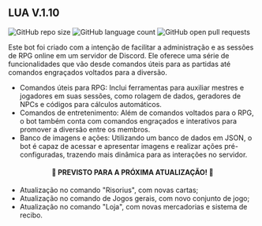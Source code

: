 ## LUA V.1.10

![GitHub repo size](https://img.shields.io/github/repo-size/FabioPYAug/SOL?style=for-the-badge)
![GitHub language count](https://img.shields.io/github/languages/count/FabioPYAug/SOL?style=for-the-badge)
![GitHub open pull requests](https://img.shields.io/github/issues-pr/FabioPYAug/SOL?style=for-the-badge)

<p>Este bot foi criado com a intenção de facilitar a administração e as sessões de RPG online em um servidor de Discord. 
Ele oferece uma série de funcionalidades que vão desde comandos úteis para as partidas até comandos engraçados voltados para a diversão.</p>

- Comandos úteis para RPG: Inclui ferramentas para auxiliar mestres e jogadores em suas sessões, como rolagem de dados, geradores de NPCs e códigos para cálculos automáticos.
- Comandos de entretenimento: Além de comandos voltados para o RPG, o bot também conta com comandos engraçados e interativos para promover a diversão entre os membros.
- Banco de imagens e ações: Utilizando um banco de dados em JSON, o bot é capaz de acessar e apresentar imagens e realizar ações pré-configuradas, trazendo mais dinâmica para as interações no servidor.


<h4 align="center"> 
	🚧  PREVISTO PARA A PRÓXIMA ATUALIZAÇÃO!  🚧
</h4>

- Atualização no comando "Risorius", com novas cartas;
- Atualização no comando de Jogos gerais, com novo conjunto de jogo;
- Atualização no comando "Loja", com novas mercadorias e sistema de recibo. 

